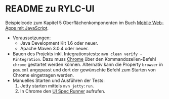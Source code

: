 # README zu RYLC-UI #

Beispielcode zum Kapitel 5 Oberflächenkomponenten im Buch [Mobile Web-Apps mit JavaScript](opitz-consulting.com/go_javascriptbuch).

*   Voraussetzungen:
    *   Java Development Kit 1.6 oder neuer.
    *   Apache Maven 3.0.4 oder neuer.
*   Bauen des Projekts inkl. Integrationstests: `mvn clean verify -Pintegration`.
    Dazu muss [Chrome](http://www.google.com/chrome) über den Kommandozeilen-Befehl `chrome` gestartet werden können.
    Alternativ kann die Property `browser` in `pom.xml` angepasst und dort der gewünschte Befehl zum Starten von Chrome
    eingetragen werden.
*   Manuelles Starten und Ausführen der Tests:
    1.   Jetty starten mittels `mvn jetty:run`.
    1.   In Chrome den [UI Spec Runner](http://localhost:8585/rylc-ui/UiSpecRunner.html) aufrufen.
